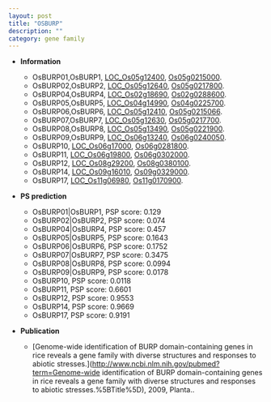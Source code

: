 ```yaml
---
layout: post
title: "OSBURP"
description: ""
category: gene family
---
```


* **Information**  
    + OsBURP01,OsBURP1, [LOC_Os05g12400](http://rice.uga.edu/cgi-bin/ORF_infopage.cgi?orf=LOC_Os05g12400), [Os05g0215000](http://rapdb.dna.affrc.go.jp/viewer/gbrowse_details/irgsp1?name=Os05g0215000).
    + OsBURP02,OsBURP2, [LOC_Os05g12640](http://rice.uga.edu/cgi-bin/ORF_infopage.cgi?orf=LOC_Os05g12640), [Os05g0217800](http://rapdb.dna.affrc.go.jp/viewer/gbrowse_details/irgsp1?name=Os05g0217800).
    + OsBURP04,OsBURP4, [LOC_Os02g18690](http://rice.uga.edu/cgi-bin/ORF_infopage.cgi?orf=LOC_Os02g18690), [Os02g0288600](http://rapdb.dna.affrc.go.jp/viewer/gbrowse_details/irgsp1?name=Os02g0288600).
    + OsBURP05,OsBURP5, [LOC_Os04g14990](http://rice.uga.edu/cgi-bin/ORF_infopage.cgi?orf=LOC_Os04g14990), [Os04g0225700](http://rapdb.dna.affrc.go.jp/viewer/gbrowse_details/irgsp1?name=Os04g0225700).
    + OsBURP06,OsBURP6, [LOC_Os05g12410](http://rice.uga.edu/cgi-bin/ORF_infopage.cgi?orf=LOC_Os05g12410), [Os05g0215066](http://rapdb.dna.affrc.go.jp/viewer/gbrowse_details/irgsp1?name=Os05g0215066).
    + OsBURP07,OsBURP7, [LOC_Os05g12630](http://rice.uga.edu/cgi-bin/ORF_infopage.cgi?orf=LOC_Os05g12630), [Os05g0217700](http://rapdb.dna.affrc.go.jp/viewer/gbrowse_details/irgsp1?name=Os05g0217700).
    + OsBURP08,OsBURP8, [LOC_Os05g13490](http://rice.uga.edu/cgi-bin/ORF_infopage.cgi?orf=LOC_Os05g13490), [Os05g0221900](http://rapdb.dna.affrc.go.jp/viewer/gbrowse_details/irgsp1?name=Os05g0221900).
    + OsBURP09,OsBURP9, [LOC_Os06g13240](http://rice.uga.edu/cgi-bin/ORF_infopage.cgi?orf=LOC_Os06g13240), [Os06g0240050](http://rapdb.dna.affrc.go.jp/viewer/gbrowse_details/irgsp1?name=Os06g0240050).
    + OsBURP10, [LOC_Os06g17000](http://rice.uga.edu/cgi-bin/ORF_infopage.cgi?orf=LOC_Os06g17000), [Os06g0281800](http://rapdb.dna.affrc.go.jp/viewer/gbrowse_details/irgsp1?name=Os06g0281800).
    + OsBURP11, [LOC_Os06g19800](http://rice.uga.edu/cgi-bin/ORF_infopage.cgi?orf=LOC_Os06g19800), [Os06g0302000](http://rapdb.dna.affrc.go.jp/viewer/gbrowse_details/irgsp1?name=Os06g0302000).
    + OsBURP12, [LOC_Os08g29200](http://rice.uga.edu/cgi-bin/ORF_infopage.cgi?orf=LOC_Os08g29200), [Os08g0380100](http://rapdb.dna.affrc.go.jp/viewer/gbrowse_details/irgsp1?name=Os08g0380100).
    + OsBURP14, [LOC_Os09g16010](http://rice.uga.edu/cgi-bin/ORF_infopage.cgi?orf=LOC_Os09g16010), [Os09g0329000](http://rapdb.dna.affrc.go.jp/viewer/gbrowse_details/irgsp1?name=Os09g0329000).
    + OsBURP17, [LOC_Os11g06980](http://rice.uga.edu/cgi-bin/ORF_infopage.cgi?orf=LOC_Os11g06980), [Os11g0170900](http://rapdb.dna.affrc.go.jp/viewer/gbrowse_details/irgsp1?name=Os11g0170900).

* **PS prediction**
    + OsBURP01|OsBURP1, PSP score: 0.129
    + OsBURP02|OsBURP2, PSP score: 0.074
    + OsBURP04|OsBURP4, PSP score: 0.457
    + OsBURP05|OsBURP5, PSP score: 0.1643
    + OsBURP06|OsBURP6, PSP score: 0.1752
    + OsBURP07|OsBURP7, PSP score: 0.3475
    + OsBURP08|OsBURP8, PSP score: 0.0994
    + OsBURP09|OsBURP9, PSP score: 0.0178
    + OsBURP10, PSP score: 0.0118
    + OsBURP11, PSP score: 0.6601
    + OsBURP12, PSP score: 0.9553
    + OsBURP14, PSP score: 0.9669
    + OsBURP17, PSP score: 0.9191

* **Publication**  
    + [Genome-wide identification of BURP domain-containing genes in rice reveals a gene family with diverse structures and responses to abiotic stresses.](http://www.ncbi.nlm.nih.gov/pubmed?term=Genome-wide identification of BURP domain-containing genes in rice reveals a gene family with diverse structures and responses to abiotic stresses.%5BTitle%5D), 2009, Planta..


